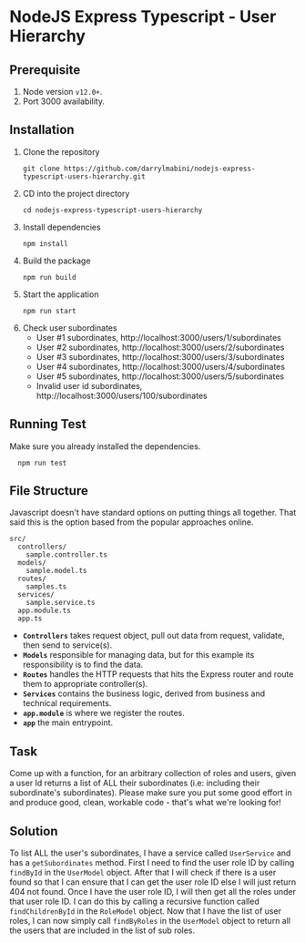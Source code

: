 # NodeJS Express Typescript - User Hierarchy

## Prerequisite
1. Node version `v12.0+`.
2. Port 3000 availability.

## Installation
1. Clone the repository
    ```console
    git clone https://github.com/darrylmabini/nodejs-express-typescript-users-hierarchy.git
    ```
2. CD into the project directory
    ```console
    cd nodejs-express-typescript-users-hierarchy
    ```
3. Install dependencies
    ```console
    npm install
    ```
4. Build the package
    ```console
    npm run build
    ```
5. Start the application
    ```console
    npm run start
    ```
6. Check user subordinates
    - User #1 subordinates, http://localhost:3000/users/1/subordinates
    - User #2 subordinates, http://localhost:3000/users/2/subordinates
    - User #3 subordinates, http://localhost:3000/users/3/subordinates
    - User #4 subordinates, http://localhost:3000/users/4/subordinates
    - User #5 subordinates, http://localhost:3000/users/5/subordinates
    - Invalid user id subordinates, http://localhost:3000/users/100/subordinates

## Running Test
Make sure you already installed the dependencies.
```console
  npm run test
```

## File Structure
Javascript doesn't have standard options on putting things all together. That said this is the option based from the popular approaches online.
```
src/
  controllers/
    sample.controller.ts
  models/
    sample.model.ts
  routes/
    samples.ts
  services/
    sample.service.ts
  app.module.ts
  app.ts
```
- **`Controllers`** takes request object, pull out data from request, validate, then send to service(s).
- **`Models`** responsible for managing data, but for this example its responsibility is to find the data.
- **`Routes`** handles the HTTP requests that hits the Express router and route them to appropriate controller(s).
- **`Services`** contains the business logic, derived from business and technical requirements.
- **`app.module`** is where we register the routes.
- **`app`** the main entrypoint.

## Task
Come up with a function, for an arbitrary collection of roles and users, given a user Id returns a list of ALL their subordinates (i.e: including their subordinate's subordinates). Please make sure you put some good effort in and produce good, clean, workable code - that's what we're looking for!

## Solution
To list ALL the user's subordinates, I have a service called `UserService` and has a `getSubordinates` method. First I need to find the user role ID by calling `findById` in the `UserModel` object. After that I will check if there is a user found so that I can ensure that I can get the user role ID else I will just return 404 not found. Once I have the user role ID, I will then get all the roles under that user role ID. I can do this by calling a recursive function called `findChildrenById` in the `RoleModel` object. Now that I have the list of user roles, I can now simply call `findByRoles` in the `UserModel` object to return all the users that are included in the list of sub roles.
